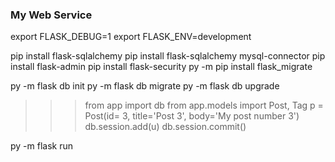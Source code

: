 <h3> My Web Service </h3>

export FLASK_DEBUG=1
export FLASK_ENV=development

<!-- Requirements -->
pip install flask-sqlalchemy
pip install flask-sqlalchemy mysql-connector
pip install flask-admin
pip install flask-security
py -m pip install flask_migrate

<!-- DB Migration -->
py -m flask db init
py -m flask db migrate
py -m flask db upgrade

<!--  Test DB fof incert Post -->
>>> from app import db
>>> from app.models import Post, Tag
>>> p = Post(id= 3, title='Post 3', body='My post number 3')
>>> db.session.add(u)
>>> db.session.commit()

py -m flask run
